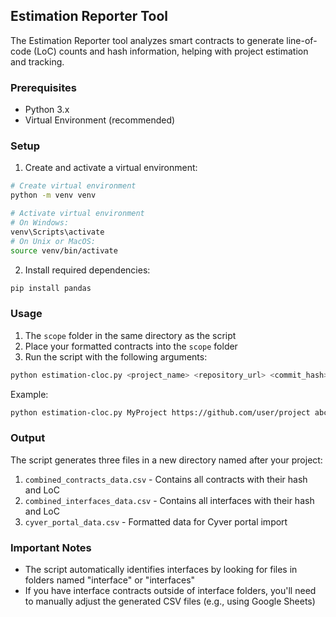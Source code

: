 ## Estimation Reporter Tool

The Estimation Reporter tool analyzes smart contracts to generate line-of-code (LoC) counts and hash information, helping with project estimation and tracking.

### Prerequisites

- Python 3.x
- Virtual Environment (recommended)

### Setup

1. Create and activate a virtual environment:

```bash
# Create virtual environment
python -m venv venv

# Activate virtual environment
# On Windows:
venv\Scripts\activate
# On Unix or MacOS:
source venv/bin/activate
```

2. Install required dependencies:
```bash
pip install pandas
```

### Usage

1. The `scope` folder in the same directory as the script
2. Place your formatted contracts into the `scope` folder
3. Run the script with the following arguments:
```bash
python estimation-cloc.py <project_name> <repository_url> <commit_hash>   # with spaces separating them
```

Example:
```bash
python estimation-cloc.py MyProject https://github.com/user/project abc123def
```

### Output

The script generates three files in a new directory named after your project:

1. `combined_contracts_data.csv` - Contains all contracts with their hash and LoC
2. `combined_interfaces_data.csv` - Contains all interfaces with their hash and LoC
3. `cyver_portal_data.csv` - Formatted data for Cyver portal import

### Important Notes

- The script automatically identifies interfaces by looking for files in folders named "interface" or "interfaces"
- If you have interface contracts outside of interface folders, you'll need to manually adjust the generated CSV files (e.g., using Google Sheets)

